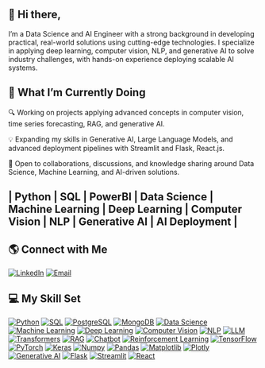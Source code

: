 ## 👋 Hi there, 

I’m a Data Science and AI Engineer with a strong background in developing practical, real-world solutions using cutting-edge technologies. I specialize in applying deep learning, computer vision, NLP, and generative AI to solve industry challenges, with hands-on experience deploying scalable AI systems.

## 🚀 What I’m Currently Doing
🔍 Working on projects applying advanced concepts in computer vision, time series forecasting, RAG, and generative AI.

💡 Expanding my skills in Generative AI, Large Language Models, and advanced deployment pipelines with Streamlit and Flask, React.js.

🤝 Open to collaborations, discussions, and knowledge sharing around Data Science, Machine Learning, and AI-driven solutions.


## **| Python | SQL | PowerBI | Data Science | Machine Learning | Deep Learning | Computer Vision | NLP | Generative AI | AI Deployment |**


## 🌎 Connect with Me  


[![LinkedIn](https://img.shields.io/badge/LinkedIn-blue?logo=linkedin&logoColor=white)](https://www.linkedin.com/in/dayakar-vallepu)       [![Email](https://img.shields.io/badge/Email-D14836?logo=gmail&logoColor=white)](mailto:dayavallepu@gmail.com)



## 💻 **My Skill Set**  


[![Python](https://img.shields.io/badge/Python-3776AB?logo=python&logoColor=white)](#)  [![SQL](https://img.shields.io/badge/SQL-4479A1?logo=sqlite&logoColor=white)](#)  [![PostgreSQL](https://img.shields.io/badge/PostgreSQL-336791?logo=postgresql&logoColor=white)](#)  [![MongoDB](https://img.shields.io/badge/MongoDB-47A248?logo=mongodb&logoColor=white)](#)  [![Data Science](https://img.shields.io/badge/Data%20Science-FF6F00?logo=databricks&logoColor=white)](#)  [![Machine Learning](https://img.shields.io/badge/Machine%20Learning-0A66C2?logo=scikit-learn&logoColor=white)](#)  [![Deep Learning](https://img.shields.io/badge/Deep%20Learning-FF4136?logo=tensorflow&logoColor=white)](#)  [![Computer Vision](https://img.shields.io/badge/Computer%20Vision-28A745?logo=opencv&logoColor=white)](#)  [![NLP](https://img.shields.io/badge/NLP-8E44AD?logo=openai&logoColor=white)](#)  [![LLM](https://img.shields.io/badge/LLM-FF69B4?logo=openai&logoColor=white)](#)  
[![Transformers](https://img.shields.io/badge/Transformers-FFC300?logo=huggingface&logoColor=black)](#)  [![RAG](https://img.shields.io/badge/RAG-FF5733?logo=brain&logoColor=white)](#)  [![Chatbot](https://img.shields.io/badge/Chatbot-1DA1F2?logo=telegram&logoColor=white)](#)  [![Reinforcement Learning](https://img.shields.io/badge/Reinforcement%20Learning-FF4500?logo=unity&logoColor=white)](#)  [![TensorFlow](https://img.shields.io/badge/TensorFlow-FF6F00?logo=tensorflow&logoColor=white)](#)  [![PyTorch](https://img.shields.io/badge/PyTorch-EE4C2C?logo=pytorch&logoColor=white)](#)  [![Keras](https://img.shields.io/badge/Keras-D00000?logo=keras&logoColor=white)](#)  [![Numpy](https://img.shields.io/badge/Numpy-013243?logo=numpy&logoColor=white)](#)  [![Pandas](https://img.shields.io/badge/Pandas-150458?logo=pandas&logoColor=white)](#)  [![Matplotlib](https://img.shields.io/badge/Matplotlib-11557C?logo=python&logoColor=white)](#)  [![Plotly](https://img.shields.io/badge/Plotly-3F4F75?logo=plotly&logoColor=white)](#)  [![Generative AI](https://img.shields.io/badge/Generative%20AI-FF1493?logo=meta&logoColor=white)](#)  [![Flask](https://img.shields.io/badge/Flask-000000?logo=flask&logoColor=white)](#)  [![Streamlit](https://img.shields.io/badge/Streamlit-FF4B4B?logo=streamlit&logoColor=white)](#)  [![React](https://img.shields.io/badge/React-61DAFB?logo=react&logoColor=black)](#) 
 

